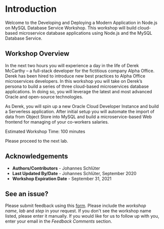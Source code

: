 # Introduction

Welcome to the Developing and Deploying a Modern Application in Node.js on MySQL Database Service Workshop. This workshop will build cloud-based microservice database applications using Node.js and the MySQL Database Service.

## Workshop Overview

In the next two hours you will experience a day in the life of Derek McCarthy – a full-stack developer for the fictitious company Alpha Office. Derek has been hired to introduce new best practices to Alpha Office microservices developers. In this workshop you will take on Derek’s persona to build a series of three cloud-based microservices database applications. In doing so, you will leverage the latest and most advanced Oracle and open-source technologies.

As Derek, you will spin up a new Oracle Cloud Developer Instance and build a Serverless application. After initial setup you will automate the import of data from Object Store into MySQL and build a microservice-based Web frontend for managing of your co-workers salaries.

Estimated Workshop Time: 100 minutes

Please proceed to the next lab.

## Acknowledgements

- **Authors/Contributors** - Johannes Schlüter
- **Last Updated By/Date** - Johannes Schlüter, September 2020
- **Workshop Expiration Date** - September 31, 2021

## See an issue?
Please submit feedback using this [form](https://apexapps.oracle.com/pls/apex/f?p=133:1:::::P1_FEEDBACK:1). Please include the *workshop name*, *lab* and *step* in your request.  If you don't see the workshop name listed, please enter it manually. If you would like for us to follow up with you, enter your email in the *Feedback Comments* section.
